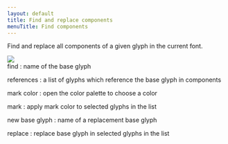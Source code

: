 ```yaml
---
layout: default
title: Find and replace components
menuTitle: Find components
---
```


Find and replace all components of a given glyph in the current font.

<div class='container'>

<div class='screenshot'>
  <img src='{{ site.url }}/images/font/findComponents.png' />
</div>

<div class='captions' markdown='1'>
find
: name of the base glyph

references
: a list of glyphs which reference the base glyph in components

mark color
: open the color palette to choose a color

mark
: apply mark color to selected glyphs in the list

new base glyph
: name of a replacement base glyph

replace
: replace base glyph in selected glyphs in the list
</div>

</div>
